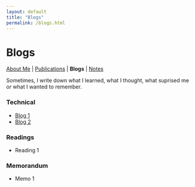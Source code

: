 ```yaml
---
layout: default
title: "Blogs"
permalink: /blogs.html
---
```


# Blogs

<p class="navigation-bar">
  <a href="/index.html">About Me</a> | 
  <a href="/publications.html">Publications</a> | 
  <b>Blogs</b> | 
  <a href="/notes.html">Notes</a>
</p>

Sometimes, I write down what I learned, what I thought, what suprised me or what I wanted to remember.

### Technical

- [Blog 1]()
- [Blog 2]()

### Readings

- Reading 1

### Memorandum

- Memo 1
